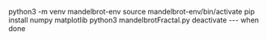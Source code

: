 python3 -m venv mandelbrot-env
source mandelbrot-env/bin/activate
pip install numpy matplotlib
python3 mandelbrotFractal.py
deactivate --- when done